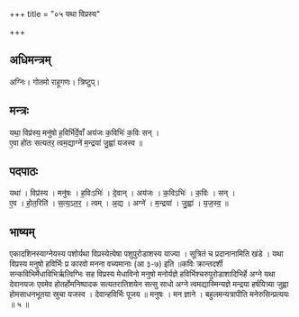 +++
title = "०५ यथा विप्रस्य"

+++
## अधिमन्त्रम्
अग्निः। गोतमो राहूगणः। त्रिष्टुप्।

## मन्त्रः
यथा॒ विप्र॑स्य॒ मनु॑षो ह॒विर्भि॑र्दे॒वाँ अय॑जः क॒विभिः॑ क॒विः सन् ।  
ए॒वा हो॑तः सत्यतर॒ त्वम॒द्याग्ने॑ म॒न्द्रया॑ जु॒ह्वा॑ यजस्व ॥

## पदपाठः
यथा॑ । विप्र॑स्य । मनु॑षः । ह॒विःऽभिः॑ । दे॒वान् । अय॑जः । क॒विऽभिः॑ । क॒विः । सन् ।  
ए॒व । हो॒त॒रिति॑ । स॒त्य॒ऽत॒र॒ । त्वम् । अ॒द्य । अग्ने॑ । म॒न्द्रया॑ । जु॒ह्वा॑ । य॒ज॒स्व॒ ॥

## भाष्यम्
एकादशिनस्याग्नेयस्य पशोर्यथा विप्रस्येत्येषा पशुपुरोडाशस्य याज्या । सूत्रितं च प्रदानानामिति खंडे । यथा विप्रस्य मनुषो हविर्भिः प्र कारवो मनना वच्यमानाः (आ ३-७) इति ॥कविः क्रान्तदर्शी सन्कविभिर्मेधाविभिर्ऋत्विग्भिः सह विप्रस्य मेधाविनो मनुषो मनोर्यज्ञे हविर्भिश्चरुपुरोडाशादिभिर्हे अग्ने यथा देवानयजः एवमेव होतर्होमनिष्पादक सत्यतरातिशयेन सत्सु साधो अग्ने त्वमद्यास्मिन्यज्ञे मन्द्रया हर्षयित्र्या जुह्वा होमसाधनभूतया स्रुचा यजस्व । देवान्हविर्भिः पूजय ॥ मनुषः । मन ज्ञाने । बहुलमन्यत्रापीति मनेरुसिन्प्रत्ययः ॥ ५ ॥